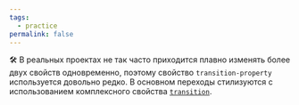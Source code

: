 ```yaml
---
tags:
  - practice
permalink: false
---
```


🛠 В реальных проектах не так часто приходится плавно изменять более двух свойств одновременно, поэтому свойство `transition-property` используется довольно редко. В основном переходы стилизуются с использованием комплексного свойства [`transition`](/css/doka/transition/).
